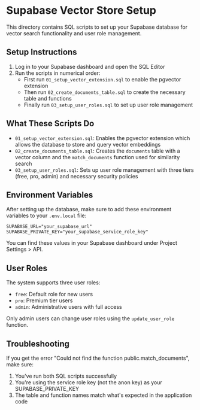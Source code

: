 # Supabase Vector Store Setup

This directory contains SQL scripts to set up your Supabase database for vector search functionality and user role management.

## Setup Instructions

1. Log in to your Supabase dashboard and open the SQL Editor
2. Run the scripts in numerical order:
   - First run `01_setup_vector_extension.sql` to enable the pgvector extension
   - Then run `02_create_documents_table.sql` to create the necessary table and functions
   - Finally run `03_setup_user_roles.sql` to set up user role management

## What These Scripts Do

- `01_setup_vector_extension.sql`: Enables the pgvector extension which allows the database to store and query vector embeddings
- `02_create_documents_table.sql`: Creates the `documents` table with a vector column and the `match_documents` function used for similarity search
- `03_setup_user_roles.sql`: Sets up user role management with three tiers (free, pro, admin) and necessary security policies

## Environment Variables

After setting up the database, make sure to add these environment variables to your `.env.local` file:

```
SUPABASE_URL="your_supabase_url"
SUPABASE_PRIVATE_KEY="your_supabase_service_role_key"
```

You can find these values in your Supabase dashboard under Project Settings > API.

## User Roles

The system supports three user roles:
- `free`: Default role for new users
- `pro`: Premium tier users
- `admin`: Administrative users with full access

Only admin users can change user roles using the `update_user_role` function.

## Troubleshooting

If you get the error "Could not find the function public.match_documents", make sure:
1. You've run both SQL scripts successfully
2. You're using the service role key (not the anon key) as your SUPABASE_PRIVATE_KEY
3. The table and function names match what's expected in the application code